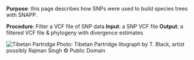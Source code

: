 **Purpose**: this page describes how SNPs were used to build species trees with SNAPP.

**Procedure**: Filter a VCF file of SNP data
**Input**: a SNP VCF file
**Output**: a filtered VCF file & phylogeny with divergence estimates

![Tibetan Partridge](https://en.wikipedia.org/wiki/Tibetan_partridge#/media/File:Sacpha_Hodgson.jpg)
Photo: Tibetan Partridge litograph by T. Black, artist possibly Rajman Singh :copyright: Public Domain
